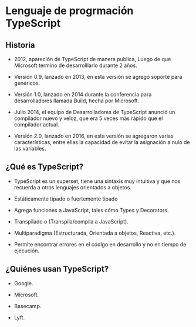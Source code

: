 # Lenguaje de progrmación TypeScript

## Historia

+ 2012, apareción de TypeScript de manera publica, Luego de que Microsoft termino de desarrolllarlo durante 2 años. 

+ Versión 0.9, lanzado en 2013, en esta versión se agregó soporte para genéricos. 

+ Versión 1.0, lanzado en 2014 durante la conferencia para desarrolladores llamada Build, hecha por Microsoft.

+ Julio 2014, el equipo de Desarrolladores de TypeScript anunció un compilador nuevo y veloz, que era 5 veces más rápido que el compilador actual.

+ Versión 2.0, lanzado en 2016, en esta versión se agregaron varias características, entre ellas la capacidad de evitar la asignación a nulo de las variables.

## ¿Qué es TypeScript?

+ TypeScript es un superset, tiene una sintaxis muy intuitiva y que nos recuerda a otros lenguajes orientados a objetos. 

+ Estáticamente tipado o fuertemente tipado

+ Agrega funciones a JavaScript, tales cómo Types y Decorators.

+ Transpilado o (Transpila/compila a JavaScript).

+ Multiparadigma (Estructurada, Orientada a objetos, Reactiva, etc.).

+ Permite encontrar errores en el código en desarrollo y no en tiempo de ejecución.

## ¿Quiénes usan TypeScript?

+ Google.

+ Microsoft.

+ Basecamp.

+ Lyft.